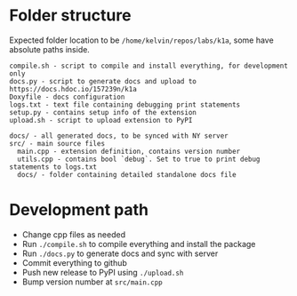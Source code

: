 # Folder structure

Expected folder location to be `/home/kelvin/repos/labs/k1a`, some have absolute paths inside.

```
compile.sh - script to compile and install everything, for development only
docs.py - script to generate docs and upload to https://docs.hdoc.io/157239n/k1a
Doxyfile - docs configuration
logs.txt - text file containing debugging print statements
setup.py - contains setup info of the extension
upload.sh - script to upload extension to PyPI

docs/ - all generated docs, to be synced with NY server
src/ - main source files
  main.cpp - extension definition, contains version number
  utils.cpp - contains bool `debug`. Set to true to print debug statements to logs.txt
  docs/ - folder containing detailed standalone docs file
```

# Development path

- Change cpp files as needed
- Run `./compile.sh` to compile everything and install the package
- Run `./docs.py` to generate docs and sync with server
- Commit everything to github
- Push new release to PyPI using `./upload.sh`
- Bump version number at `src/main.cpp`
